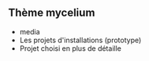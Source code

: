 ## Thème mycelium

- media
- Les projets d'installations (prototype) 
- Projet choisi en plus de détaille
